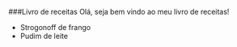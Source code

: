 
###Livro de receitas
Olá, seja bem vindo ao meu livro de receitas!

 - Strogonoff de frango
 - Pudim de leite